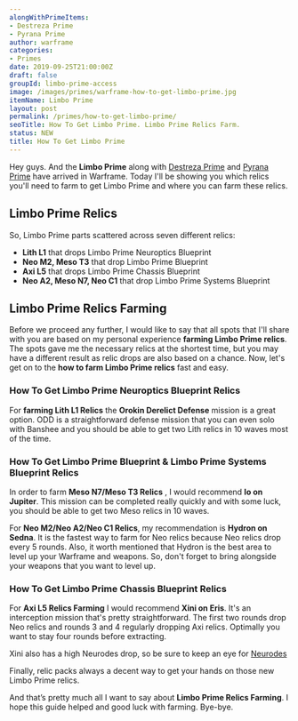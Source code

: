 ```yaml
---
alongWithPrimeItems:
- Destreza Prime
- Pyrana Prime
author: warframe
categories:
- Primes
date: 2019-09-25T21:00:00Z
draft: false
groupId: limbo-prime-access
image: /images/primes/warframe-how-to-get-limbo-prime.jpg
itemName: Limbo Prime
layout: post
permalink: /primes/how-to-get-limbo-prime/
seoTitle: How To Get Limbo Prime. Limbo Prime Relics Farm.
status: NEW
title: How To Get Limbo Prime
---
```

<p>Hey guys. And the <strong>Limbo Prime</strong> along with <a href="/primes/how-to-get-destreza-prime/" title="How To Get Destreza Prime">Destreza Prime</a> and <a href="/primes/how-to-get-pyrana-prime/" title="How To Get Pyrana Prime">Pyrana Prime</a> have arrived in Warframe. Today I'll be showing you which relics you'll need to farm to get Limbo Prime and where you can farm these relics.</p><!--more--> <h2>Limbo Prime Relics</h2> <p>So, Limbo Prime parts scattered across seven different relics:</p> <ul>  <li> <b>Lith L1</b> that drops Limbo Prime Neuroptics Blueprint </li>  <li> <b>Neo M2, Meso T3</b> that drop Limbo Prime Blueprint </li>  <li> <b>Axi L5</b> that drops Limbo Prime Chassis Blueprint </li>  <li> <b>Neo A2, Meso N7, Neo C1</b> that drop Limbo Prime Systems Blueprint </li>  </ul> <h2>Limbo Prime Relics Farming</h2> <p>Before we proceed any further, I would like to say that all spots that I'll share with you are based on my personal experience <strong>farming Limbo Prime relics</strong>. The spots gave me the necessary relics at the shortest time, but you may have a different result as relic drops are also based on a chance. Now, let's get on to the <strong>how to farm Limbo Prime relics</strong> fast and easy.</p>  <h3>How To Get Limbo Prime Neuroptics Blueprint Relics</h3>    <p>For <strong>farming Lith L1 Relics</strong> the <b>Orokin Derelict Defense</b> mission is a great option. ODD is a straightforward defense mission that you can even solo with Banshee and you should be able to get two Lith relics in 10 waves most of the time.</p>       <h3>How To Get Limbo Prime Blueprint &amp; Limbo Prime Systems Blueprint Relics</h3>    <p>In order to farm <b>Meso N7/Meso T3 Relics</b> , I would recommend <b>Io on Jupiter</b>. This mission can be completed really quickly and with some luck, you should be able to get two Meso relics in 10 waves.</p>        <p>For <b>Neo M2/Neo A2/Neo C1 Relics</b>, my recommendation is <b>Hydron on Sedna</b>. It is the fastest way to farm for Neo relics because Neo relics drop every 5 rounds. Also, it worth mentioned that Hydron is the best area to level up your Warframe and weapons. So, don't forget to bring alongside your weapons that you want to level up.</p>       <h3>How To Get Limbo Prime Chassis Blueprint Relics</h3>    <p>For <b>Axi L5 Relics Farming</b> I would recommend <b>Xini on Eris</b>. It's an interception mission that's pretty straightforward. The first two rounds drop Neo relics and rounds 3 and 4 regularly dropping Axi relics. Optimally you want to stay four rounds before extracting.</p> <p>Xini also has a high Neurodes drop, so be sure to keep an eye for <a href="/warframe-neurodes-farming/" title="Warframe Neurodes Farming">Neurodes</a></p>        <p>Finally, relic packs always a decent way to get your hands on those new Limbo Prime relics.</p> <p>And that’s pretty much all I want to say about <strong>Limbo Prime Relics Farming</strong>. I hope this guide helped and good luck with farming. Bye-bye.</p>